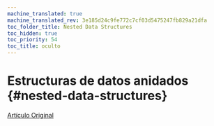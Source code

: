 ```yaml
---
machine_translated: true
machine_translated_rev: 3e185d24c9fe772c7cf03d5475247fb829a21dfa
toc_folder_title: Nested Data Structures
toc_hidden: true
toc_priority: 54
toc_title: oculto
---
```


# Estructuras de datos anidados {#nested-data-structures}

[Artículo Original](https://clickhouse.tech/docs/en/data_types/nested_data_structures/) <!--hide-->
